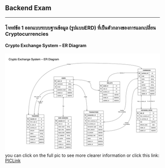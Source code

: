## Backend Exam 

---
### โจทย์ข้อ 1 ออกแบบระบบฐานข้อมูล (รูปแบบERD) ที่เป็นตัวกลางของการแลกเปลี่ยน Cryptocurrencies

#### Crypto Exchange System – ER Diagram
![ERD](./picture/crypto-exchange-database-system.png)
you can click on the full pic to see more clearer information or click this link: [PICLink](./picture/crypto-exchange-database-system.svg)
